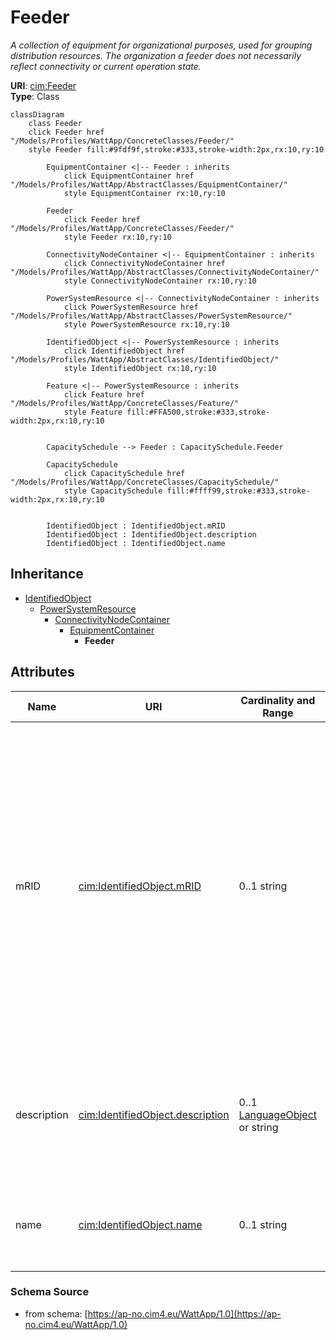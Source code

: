 # Feeder

_A collection of equipment for organizational purposes, used for grouping distribution resources. The organization a feeder does not necessarily reflect connectivity or current operation state._

**URI**: [cim:Feeder](https://cim.ucaiug.io/ns#Feeder)<br />
**Type**: Class

```mermaid
classDiagram
    class Feeder
    click Feeder href "/Models/Profiles/WattApp/ConcreteClasses/Feeder/"
    style Feeder fill:#9fdf9f,stroke:#333,stroke-width:2px,rx:10,ry:10

        EquipmentContainer <|-- Feeder : inherits
            click EquipmentContainer href "/Models/Profiles/WattApp/AbstractClasses/EquipmentContainer/"
            style EquipmentContainer rx:10,ry:10

        Feeder
            click Feeder href "/Models/Profiles/WattApp/ConcreteClasses/Feeder/"
            style Feeder rx:10,ry:10

        ConnectivityNodeContainer <|-- EquipmentContainer : inherits
            click ConnectivityNodeContainer href "/Models/Profiles/WattApp/AbstractClasses/ConnectivityNodeContainer/"
            style ConnectivityNodeContainer rx:10,ry:10

        PowerSystemResource <|-- ConnectivityNodeContainer : inherits
            click PowerSystemResource href "/Models/Profiles/WattApp/AbstractClasses/PowerSystemResource/"
            style PowerSystemResource rx:10,ry:10

        IdentifiedObject <|-- PowerSystemResource : inherits
            click IdentifiedObject href "/Models/Profiles/WattApp/AbstractClasses/IdentifiedObject/"
            style IdentifiedObject rx:10,ry:10

        Feature <|-- PowerSystemResource : inherits
            click Feature href "/Models/Profiles/WattApp/ConcreteClasses/Feature/"
            style Feature fill:#FFA500,stroke:#333,stroke-width:2px,rx:10,ry:10


        CapacitySchedule --> Feeder : CapacitySchedule.Feeder

        CapacitySchedule
            click CapacitySchedule href "/Models/Profiles/WattApp/ConcreteClasses/CapacitySchedule/"
            style CapacitySchedule fill:#ffff99,stroke:#333,stroke-width:2px,rx:10,ry:10


        IdentifiedObject : IdentifiedObject.mRID
        IdentifiedObject : IdentifiedObject.description
        IdentifiedObject : IdentifiedObject.name
```

## Inheritance
* [IdentifiedObject](IdentifiedObject.md)
    * [PowerSystemResource](PowerSystemResource.md)
        * [ConnectivityNodeContainer](ConnectivityNodeContainer.md)
            * [EquipmentContainer](EquipmentContainer.md)
                * **Feeder**

## Attributes
| Name | URI | Cardinality and Range | Description | Inheritance |
| ---  | --- | --- | --- | --- |
| mRID | [cim:IdentifiedObject.mRID](https://cim.ucaiug.io/ns#IdentifiedObject.mRID) | 0..1 string | Master resource identifier issued by a model authority. The mRID is unique within an exchange context. Global uniqueness is easily achieved by using a UUID, as specified in RFC 4122, for the mRID. The use of UUID is strongly recommended.For CIMXML data files in RDF syntax conforming to IEC 61970-552, the mRID is mapped to rdf:ID or rdf:about attributes that identify CIM object elements. | IdentifiedObject |
| description | [cim:IdentifiedObject.description](https://cim.ucaiug.io/ns#IdentifiedObject.description) | 0..1 [LanguageObject](LanguageObject.md) or string | The description is a free human readable text describing or naming the object. It may be non unique and may not correlate to a naming hierarchy. | IdentifiedObject |
| name | [cim:IdentifiedObject.name](https://cim.ucaiug.io/ns#IdentifiedObject.name) | 0..1 string | The name is any free human readable and possibly non unique text naming the object. | IdentifiedObject |

### Schema Source
* from schema: [https://ap-no.cim4.eu/WattApp/1.0](https://ap-no.cim4.eu/WattApp/1.0)
